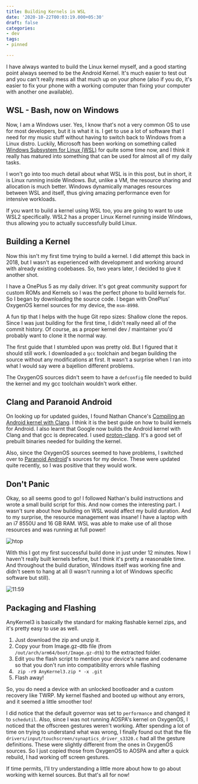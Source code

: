```yaml
---
title: Building Kernels in WSL
date: '2020-10-22T00:03:19.000+05:30'
draft: false
categories:
- dev
tags:
- pinned

---
```


I have always wanted to build the Linux kernel myself, and a good starting point always seemed to be the Android Kernel. It's much easier to test out and you can't really mess all that much up on your phone (also if you do, it's easier to fix your phone with a working computer than fixing your computer with another one available).

## **WSL - Bash, now on Windows**

Now, I am a Windows user. Yes, I know that's not a very common OS to use for most developers, but it  is what it is. I get to use a lot of software that I need for my music stuff without having to switch back to Windows from a Linux distro. Luckily, Microsoft has been working on something called [Windows Subsystem for Linux (WSL)](https://docs.microsoft.com/en-us/windows/wsl/install-win10) for quite some time now, and I think it really has matured into something that can be used for almost all of my daily tasks.

I won't go into too much detail about what WSL is in this post, but in short, it is Linux running inside Windows. But, unlike a VM, the resource sharing and allocation is much better. Windows dynamically manages resources between WSL and itself, thus giving amazing performance even for intensive workloads.

If you want to build a kernel using WSL too, you are going to want to use WSL2 specifically. WSL2 has a proper Linux Kernel running inside Windows, thus allowing you to actually successfully build Linux.

## Building a Kernel

Now this isn't my first time trying to build a kernel. I did attempt this back in 2018, but I wasn't as experienced with development and working around with already existing codebases. So, two years later, I decided to give it another shot.

I have a OnePlus 5 as my daily driver. It's got great community support for custom ROMs and Kernels so I was the perfect phone to build kernels for. So I began by downloading the source code. I began with OnePlus' OxygenOS kernel sources for my device, the ```msm-8998```. 

A fun tip that I helps with the huge Git repo sizes: Shallow clone the repos. Since I was just building for the first time, I didn't really need all of the commit history. Of course, as a proper kernel dev / maintainer you'd probably want to clone it the normal way.

The first guide that I stumbled upon was pretty old. But I figured that it should still work. I downloaded a ```gcc``` toolchain and began building the source without any modifications at first. It wasn't a surprise when I ran into what I would say were a bajellion different problems.

The OxygenOS sources didn't seem to have a ```defconfig``` file needed to build the kernel and my gcc toolchain wouldn't work either.

## Clang  and Paranoid Android

On looking up for updated guides, I found Nathan Chance's [Compiling an Android kernel with Clang](https://github.com/nathanchance/android-kernel-clang). I think it is the best guide on how to build kernels for Android. I also learnt that Google now builds the Android kernel with Clang and that gcc is deprecated. I used [proton-clang](https://github.com/kdrag0n/proton-clang.git). It's a good set of prebuilt binaries needed for building the kernel. 

Also, since the OxygenOS sources seemed to have problems, I switched over to [Paranoid Android](aospa.co)'s sources for my device. These were updated quite recently, so I was positive that they would work.

## Don't Panic 

Okay, so all seems good to go! I followed Nathan's build instructions and wrote a small build script for this. And now comes the interesting part. I wasn't sure about how building on WSL would affect my build duration. And to my surprise, the resource management was insane! I have a laptop with an i7 8550U and 16 GB RAM. WSL was able to make use of all those resources and was running at full power!

![htop](/building-kernels-in-wsl/htop.png)

With this I got my first successful build done in just under 12 minutes. Now I haven't really built kernels before, but I think it's pretty a reasonable time. And throughout the build duration, Windows itself was working fine and didn't seem to hang at all (I wasn't running a lot of Windows specific software but still).

![11:59](/building-kernels-in-wsl/aospa.png)

## Packaging and Flashing

AnyKernel3 is basically the standard for making flashable kernel zips, and it's pretty easy to use as well. 

1. Just download the zip and unzip it. 
2. Copy your from Image.gz-dtb file (from ``` /out/arch/arm64/boot/Image.gz-dtb```) to the extracted folder. 
3. Edit you the flash script to mention your device's name and codename so that you don't run into compatibility errors while flashing
4. ``` zip -r9 AnyKernel3.zip * -x .git```
5. Flash away!

So, you do need a device with an unlocked bootloader and a custom recovery like TWRP. My kernel flashed and booted up without any errors, and it seemed a little smoother too! 

I did notice that the default governor was set to ```performance``` and changed it to ```schedutil```. Also, since I was not running AOSPA's kernel on OxygenOS, I noticed that the offscreen gestures weren't working. After spending a lot of time on trying to understand what was wrong, I finally found out that the file ```drivers/input/touchscreen/synaptics_driver_s3320.c``` had all the gesture definitions. These were slightly different from the ones in OxygenOS sources. So I just copied those from OxygenOS to AOSPA and after a quick rebuild, I had working off screen gestures. 



If time permits, I'll try understanding a little more about how to go about working with kernel sources. But that's all for now!